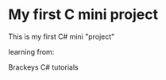 # My first C mini project
This is my first C# mini "project"

learning from:

Brackeys C# tutorials
